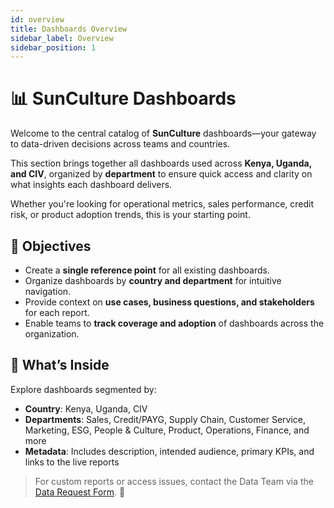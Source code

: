 ```yaml
---
id: overview
title: Dashboards Overview
sidebar_label: Overview
sidebar_position: 1
---
```


# 📊 SunCulture Dashboards

Welcome to the central catalog of **SunCulture** dashboards—your gateway to data-driven decisions across teams and countries.

This section brings together all dashboards used across **Kenya, Uganda, and CIV**, organized by **department** to ensure quick access and clarity on what insights each dashboard delivers.

Whether you're looking for operational metrics, sales performance, credit risk, or product adoption trends, this is your starting point.

## 🎯 Objectives

- Create a **single reference point** for all existing dashboards.
- Organize dashboards by **country and department** for intuitive navigation.
- Provide context on **use cases, business questions, and stakeholders** for each report.
- Enable teams to **track coverage and adoption** of dashboards across the organization.

## 📁 What’s Inside

Explore dashboards segmented by:

- **Country**: Kenya, Uganda, CIV
- **Departments**: Sales, Credit/PAYG, Supply Chain, Customer Service, Marketing, ESG, People & Culture, Product, Operations, Finance, and more
- **Metadata**: Includes description, intended audience, primary KPIs, and links to the live reports

> For custom reports or access issues, contact the Data Team via the [Data Request Form](https://sunculture.jotform.com/250342132233037). 🧠

